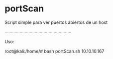 # portScan


Script simple para ver puertos abiertos de un host


·····················································



Uso:


root@kali:/home/# bash portScan.sh 10.10.10.167
